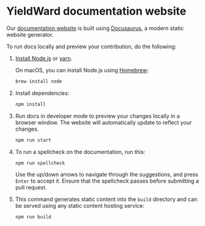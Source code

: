 # YieldWard documentation website

Our [documentation website](https://docs.yieldward.com) is built using [Docusaurus](https://docusaurus.io), a modern static website generator.

To run docs locally and preview your contribution, do the following:

1. [Install Node.js](https://nodejs.org/en/download/package-manager) or [yarn](https://yarnpkg.com/getting-started/install).

    On macOS, you can install Node.js using [Homebrew](https://brew.sh):

    ```bash
    brew install node
    ```

2. Install dependencies:

    ```bash
    npm install
    ```

3. Run docs in developer mode to preview your changes locally in a browser window. The website will automatically update to reflect your changes.

    ```bash
    npm run start
    ```

4. To run a spellcheck on the documentation, run this:

    ```bash
    npm run spellcheck
    ```

    Use the up/down arrows to navigate through the suggestions, and press `Enter` to accept it. Ensure that the spellcheck passes before submitting a pull request.

5. This command generates static content into the `build` directory and can be served using any static content hosting service:

    ```bash
    npm run build
    ```
